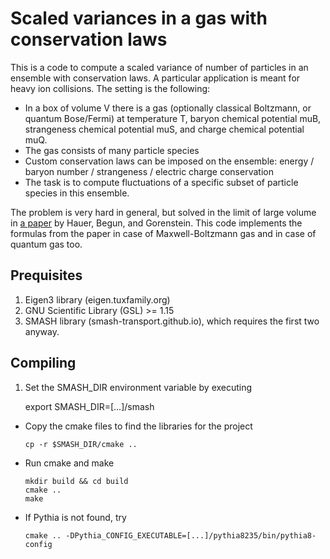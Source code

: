 # Scaled variances in a gas with conservation laws

This is a code to compute a scaled variance of number of particles in an
ensemble with conservation laws. A particular application is meant for
heavy ion collisions. The setting is the following:

- In a box of volume V there is a gas (optionally classical Boltzmann, or
  quantum Bose/Fermi) at temperature T,
  baryon chemical potential muB, strangeness chemical potential muS, and
  charge chemical potential muQ.
- The gas consists of many particle species
- Custom conservation laws can be imposed on the ensemble:
  energy / baryon number / strangeness / electric charge conservation
- The task is to compute fluctuations of a specific subset of particle species
  in this ensemble.

The problem is very hard in general, but solved in the limit of large volume in
[a paper](https://arxiv.org/pdf/0706.3290.pdf) by Hauer, Begun, and Gorenstein.
This code implements the formulas from the paper in case of Maxwell-Boltzmann
gas and in case of quantum gas too.

## Prequisites

1. Eigen3 library (eigen.tuxfamily.org)
2. GNU Scientific Library (GSL) >= 1.15
3. SMASH library (smash-transport.github.io), which requires the first two anyway.

## Compiling

1. Set the SMASH_DIR environment variable by executing

      export SMASH_DIR=[...]/smash

- Copy the cmake files to find the libraries for the project

      cp -r $SMASH_DIR/cmake ..

- Run cmake and make

      mkdir build && cd build
      cmake ..
      make

- If Pythia is not found, try

      cmake .. -DPythia_CONFIG_EXECUTABLE=[...]/pythia8235/bin/pythia8-config
